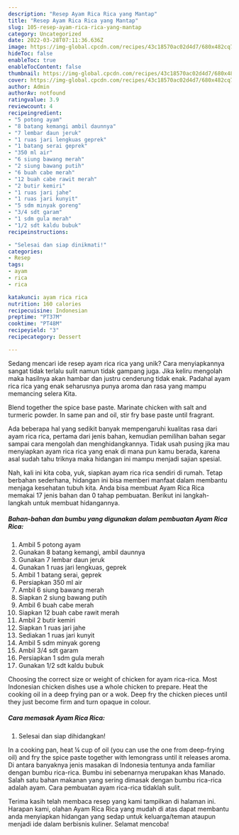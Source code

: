 ```yaml
---
description: "Resep Ayam Rica Rica yang Mantap"
title: "Resep Ayam Rica Rica yang Mantap"
slug: 105-resep-ayam-rica-rica-yang-mantap
category: Uncategorized
date: 2022-03-28T07:11:36.636Z
image: https://img-global.cpcdn.com/recipes/43c18570ac02d4d7/680x482cq70/ayam-rica-rica-foto-resep-utama.jpg
hideToc: false
enableToc: true
enableTocContent: false
thumbnail: https://img-global.cpcdn.com/recipes/43c18570ac02d4d7/680x482cq70/ayam-rica-rica-foto-resep-utama.jpg
cover: https://img-global.cpcdn.com/recipes/43c18570ac02d4d7/680x482cq70/ayam-rica-rica-foto-resep-utama.jpg
author: Admin
authorAv: notfound
ratingvalue: 3.9
reviewcount: 4
recipeingredient:
- "5 potong ayam"
- "8 batang kemangi ambil daunnya"
- "7 lembar daun jeruk"
- "1 ruas jari lengkuas geprek"
- "1 batang serai geprek"
- "350 ml air"
- "6 siung bawang merah"
- "2 siung bawang putih"
- "6 buah cabe merah"
- "12 buah cabe rawit merah"
- "2 butir kemiri"
- "1 ruas jari jahe"
- "1 ruas jari kunyit"
- "5 sdm minyak goreng"
- "3/4 sdt garam"
- "1 sdm gula merah"
- "1/2 sdt kaldu bubuk"
recipeinstructions:

- "Selesai dan siap dinikmati!"
categories:
- Resep
tags:
- ayam
- rica
- rica

katakunci: ayam rica rica 
nutrition: 160 calories
recipecuisine: Indonesian
preptime: "PT37M"
cooktime: "PT48M"
recipeyield: "3"
recipecategory: Dessert

---
```





Sedang mencari ide resep ayam rica rica yang unik? Cara menyiapkannya sangat tidak terlalu sulit namun tidak gampang juga. Jika keliru mengolah maka hasilnya akan hambar dan justru cenderung tidak enak. Padahal ayam rica rica yang enak seharusnya punya aroma dan rasa yang mampu memancing selera Kita.





Blend together the spice base paste. Marinate chicken with salt and turmeric powder. In same pan and oil, stir fry base paste until fragrant.

Ada beberapa hal yang sedikit banyak mempengaruhi kualitas rasa dari ayam rica rica, pertama dari jenis bahan, kemudian pemilihan bahan segar sampai cara mengolah dan menghidangkannya. Tidak usah pusing jika mau menyiapkan ayam rica rica yang enak di mana pun kamu berada, karena asal sudah tahu triknya maka hidangan ini mampu menjadi sajian spesial.






Nah, kali ini kita coba, yuk, siapkan ayam rica rica sendiri di rumah. Tetap berbahan sederhana, hidangan ini bisa memberi manfaat dalam membantu menjaga kesehatan tubuh kita. Anda bisa membuat Ayam Rica Rica memakai 17 jenis bahan dan 0 tahap pembuatan. Berikut ini langkah-langkah untuk membuat hidangannya.

<!--inarticleads1-->

##### Bahan-bahan dan bumbu yang digunakan dalam pembuatan Ayam Rica Rica:

1. Ambil 5 potong ayam
1. Gunakan 8 batang kemangi, ambil daunnya
1. Gunakan 7 lembar daun jeruk
1. Gunakan 1 ruas jari lengkuas, geprek
1. Ambil 1 batang serai, geprek
1. Persiapkan 350 ml air
1. Ambil 6 siung bawang merah
1. Siapkan 2 siung bawang putih
1. Ambil 6 buah cabe merah
1. Siapkan 12 buah cabe rawit merah
1. Ambil 2 butir kemiri
1. Siapkan 1 ruas jari jahe
1. Sediakan 1 ruas jari kunyit
1. Ambil 5 sdm minyak goreng
1. Ambil 3/4 sdt garam
1. Persiapkan 1 sdm gula merah
1. Gunakan 1/2 sdt kaldu bubuk


Choosing the correct size or weight of chicken for ayam rica-rica. Most Indonesian chicken dishes use a whole chicken to prepare. Heat the cooking oil in a deep frying pan or a wok. Deep fry the chicken pieces until they just become firm and turn opaque in colour. 

<!--inarticleads2-->

##### Cara memasak Ayam Rica Rica:


1. Selesai dan siap dihidangkan!

In a cooking pan, heat ¼ cup of oil (you can use the one from deep-frying oil) and fry the spice paste together with lemongrass until it releases aroma. Di antara banyaknya jenis masakan di Indonesia tentunya anda familiar dengan bumbu rica-rica. Bumbu ini sebenarnya merupakan khas Manado. Salah satu bahan makanan yang sering dimasak dengan bumbu rica-rica adalah ayam. Cara pembuatan ayam rica-rica tidaklah sulit. 

Terima kasih telah membaca resep yang kami tampilkan di halaman ini. Harapan kami, olahan Ayam Rica Rica yang mudah di atas dapat membantu anda menyiapkan hidangan yang sedap untuk keluarga/teman ataupun menjadi ide dalam berbisnis kuliner. Selamat mencoba!
